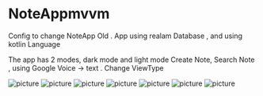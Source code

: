 # NoteAppmvvm
 Config to change NoteApp Old .
 App using realam Database , and using kotlin Language 

The app has 2 modes, dark mode and light mode
Create Note, Search Note , using Google Voice -> text . Change ViewType 
 
 
 
![picture](https://github.com/namlxcntt/NoteAppmvvm/blob/master/Image/Capture1.PNG)
![picture](https://github.com/namlxcntt/NoteAppmvvm/blob/master/Image/Capture2.PNG)
![picture](https://github.com/namlxcntt/NoteAppmvvm/blob/master/Image/Capture3.PNG)
![picture](https://github.com/namlxcntt/NoteAppmvvm/blob/master/Image/Capture4.PNG)
![picture](https://github.com/namlxcntt/NoteAppmvvm/blob/master/Image/Capture5.PNG)
![picture](https://github.com/namlxcntt/NoteAppmvvm/blob/master/Image/Capture6.PNG)
![picture](https://github.com/namlxcntt/NoteAppmvvm/blob/master/Image/Capture7.PNG)

